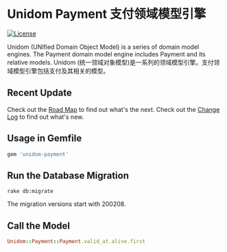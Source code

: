 # Unidom Payment 支付领域模型引擎

[![License](https://img.shields.io/badge/license-MIT-green.svg)](http://opensource.org/licenses/MIT)

Unidom (UNIfied Domain Object Model) is a series of domain model engines. The Payment domain model engine includes Payment and its relative models.
Unidom (统一领域对象模型)是一系列的领域模型引擎。支付领域模型引擎包括支付及其相关的模型。



## Recent Update

Check out the [Road Map](ROADMAP.md) to find out what's the next.
Check out the [Change Log](CHANGELOG.md) to find out what's new.



## Usage in Gemfile

```ruby
gem 'unidom-payment'
```



## Run the Database Migration

```shell
rake db:migrate
```
The migration versions start with 200208.



## Call the Model

```ruby
Unidom::Payment::Payment.valid_at.alive.first
```
